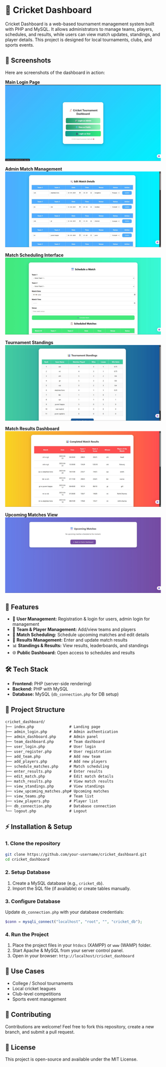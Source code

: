 # 🏏 Cricket Dashboard

Cricket Dashboard is a web-based tournament management system built with PHP and MySQL. It allows administrators to manage teams, players, schedules, and results, while users can view match updates, standings, and player details. This project is designed for local tournaments, clubs, and sports events.

## 📸 Screenshots

Here are screenshots of the dashboard in action:

**Main Login Page**
![Login Page](./ScreenShots/screenshot1.jpg)

**Admin Match Management**
![Edit Match Details](./ScreenShots/screenshot2.jpg)

**Match Scheduling Interface**
![Schedule Match](./ScreenShots/screenshot3.jpg)

**Tournament Standings**
![Tournament Standings](./ScreenShots/screenshot4.jpg)

**Match Results Dashboard**
![Match Results](./ScreenShots/screenshot5.jpg)

**Upcoming Matches View**
![Upcoming Matches](./ScreenShots/screenshot6.jpg)

## 🚀 Features

- 👤 **User Management:** Registration & login for users, admin login for management
- 🏏 **Team & Player Management:** Add/view teams and players
- 📅 **Match Scheduling:** Schedule upcoming matches and edit details
- 📝 **Results Management:** Enter and update match results
- 📊 **Standings & Results:** View results, leaderboards, and standings
- 🌐 **Public Dashboard:** Open access to schedules and results

## 🛠️ Tech Stack

- **Frontend:** PHP (server-side rendering)
- **Backend:** PHP with MySQL
- **Database:** MySQL (`db_connection.php` for DB setup)

## 📂 Project Structure

```
cricket_dashboard/
├── index.php                # Landing page
├── admin_login.php          # Admin authentication
├── admin_dashboard.php      # Admin panel
├── team_dashboard.php       # Team dashboard
├── user_login.php           # User login
├── user_register.php        # User registration
├── add_team.php             # Add new team
├── add_players.php          # Add new players
├── schedule_matches.php     # Match scheduling
├── enter_results.php        # Enter results
├── edit_match.php           # Edit match details
├── match_results.php        # View match results
├── view_standings.php       # View standings
├── view_upcoming_matches.php# Upcoming matches
├── view_teams.php           # Team list
├── view_players.php         # Player list
├── db_connection.php        # Database connection
└── logout.php               # Logout
```

## ⚡ Installation & Setup

### 1. Clone the repository

```bash
git clone https://github.com/your-username/cricket_dashboard.git
cd cricket_dashboard
```

### 2. Setup Database

1. Create a MySQL database (e.g., `cricket_db`).
2. Import the SQL file (if available) or create tables manually.

### 3. Configure Database

Update `db_connection.php` with your database credentials:

```php
$conn = mysqli_connect("localhost", "root", "", "cricket_db");
```

### 4. Run the Project

1. Place the project files in your `htdocs` (XAMPP) or `www` (WAMP) folder.
2. Start Apache & MySQL from your server control panel.
3. Open in your browser: `http://localhost/cricket_dashboard`

## 🎯 Use Cases

- College / School tournaments
- Local cricket leagues
- Club-level competitions
- Sports event management



## 🤝 Contributing

Contributions are welcome! Feel free to fork this repository, create a new branch, and submit a pull request.

## 📜 License

This project is open-source and available under the MIT License.

